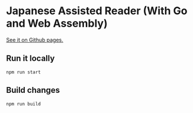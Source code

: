 # Japanese Assisted Reader (With Go and Web Assembly)

[See it on Github pages.](https://mcaubrey.github.io/wasm_japanese-assisted-reader)

## Run it locally

```
npm run start
```

## Build changes

```
npm run build
```
